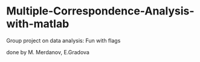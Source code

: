 # Multiple-Correspondence-Analysis-with-matlab
Group project on data analysis: Fun with flags 

done by 
M. Merdanov, 
E.Gradova 
